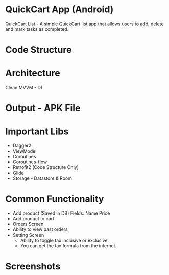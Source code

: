# QuickCart App (Android)
QuickCart List - A simple QuickCart list app that allows users to add, delete and mark tasks as completed.

# Code Structure 

# Architecture 
Clean MVVM - DI

# Output - APK File

# Important Libs 
- Dagger2
- ViewModel
- Coroutines
- Coroutines-flow
- Retrofit2 (Code Structure Only)
- Glide
- Storage - Datastore & Room

# Common Functionality 
- Add product (Saved in DB)
    Fields:
        Name
        Price
- Add product to cart
- Orders Screen
- Ability to view past orders
- Setting Screen
  - Ability to toggle tax inclusive or exclusive.
  - You can get the tax formula from the internet.

# Screenshots









